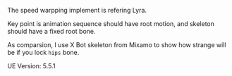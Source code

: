 The speed warpping implement is refering Lyra.

Key point is animation sequence should have root motion, and skeleton should have a fixed root bone.

As comparsion, I use X Bot skeleton from Mixamo to show how strange will be if you lock `hips` bone.

UE Version: 5.5.1
